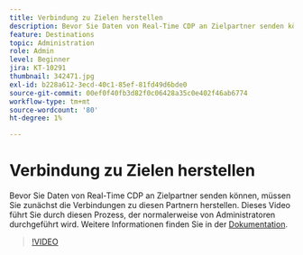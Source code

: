 ```yaml
---
title: Verbindung zu Zielen herstellen
description: Bevor Sie Daten von Real-Time CDP an Zielpartner senden können, müssen Sie zunächst die Verbindungen zu diesen Partnern herstellen. Dieses Video führt durch diesen Punkt (Beschreibungen sollten zwischen 60 und 160 Zeichen lang sein)
feature: Destinations
topic: Administration
role: Admin
level: Beginner
jira: KT-10291
thumbnail: 342471.jpg
exl-id: b228a612-3ecd-40c1-85ef-81fd49d6bde0
source-git-commit: 00ef0f40fb3d82f0c06428a35c0e402f46ab6774
workflow-type: tm+mt
source-wordcount: '80'
ht-degree: 1%

---
```


# Verbindung zu Zielen herstellen

Bevor Sie Daten von Real-Time CDP an Zielpartner senden können, müssen Sie zunächst die Verbindungen zu diesen Partnern herstellen. Dieses Video führt Sie durch diesen Prozess, der normalerweise von Administratoren durchgeführt wird. Weitere Informationen finden Sie in der [Dokumentation](https://experienceleague.adobe.com/docs/experience-platform/destinations/ui/connect-destination.html?lang=de).

>[!VIDEO](https://video.tv.adobe.com/v/342471/?learn=on)
